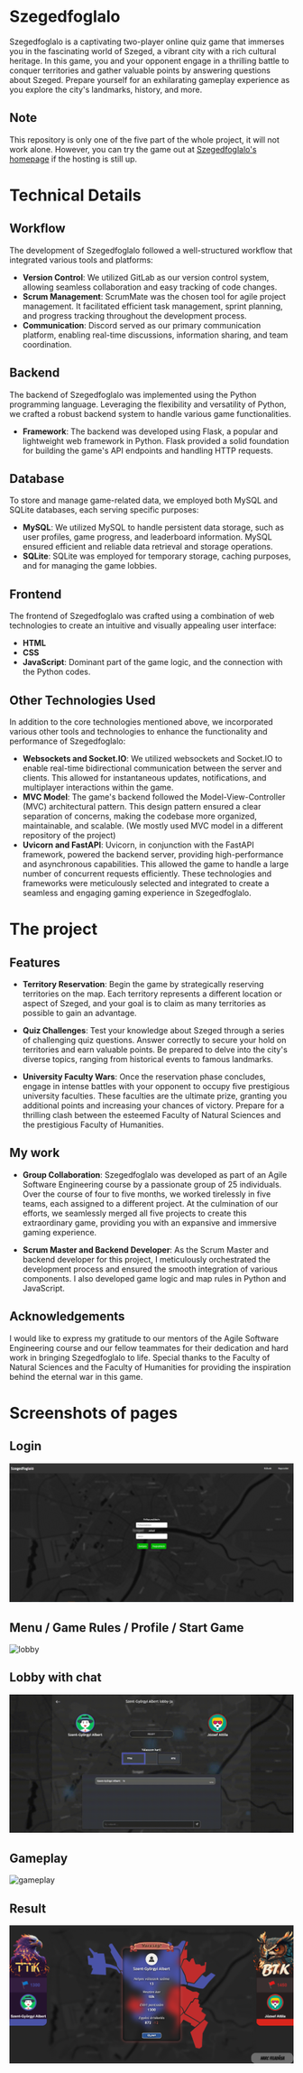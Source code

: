 # Szegedfoglalo
Szegedfoglalo is a captivating two-player online quiz game that immerses you in the fascinating world of Szeged, a vibrant city with a rich cultural heritage. In this game, you and your opponent engage in a thrilling battle to conquer territories and gather valuable points by answering questions about Szeged. Prepare yourself for an exhilarating gameplay experience as you explore the city's landmarks, history, and more.

## Note
This repository is only one of the five part of the whole project, it will not work alone.
However, you can try the game out at [Szegedfoglalo's homepage](http://szegedfoglalo.ddns.net/) if the hosting is still up.

# Technical Details
## Workflow
The development of Szegedfoglalo followed a well-structured workflow that integrated various tools and platforms:

- **Version Control**: We utilized GitLab as our version control system, allowing seamless collaboration and easy tracking of code changes.
- **Scrum Management**: ScrumMate was the chosen tool for agile project management. It facilitated efficient task management, sprint planning, and progress tracking throughout the development process.
- **Communication**: Discord served as our primary communication platform, enabling real-time discussions, information sharing, and team coordination.

## Backend
The backend of Szegedfoglalo was implemented using the Python programming language. Leveraging the flexibility and versatility of Python, we crafted a robust backend system to handle various game functionalities.

- **Framework**: The backend was developed using Flask, a popular and lightweight web framework in Python. Flask provided a solid foundation for building the game's API endpoints and handling HTTP requests.

## Database
To store and manage game-related data, we employed both MySQL and SQLite databases, each serving specific purposes:

- **MySQL**: We utilized MySQL to handle persistent data storage, such as user profiles, game progress, and leaderboard information. MySQL ensured efficient and reliable data retrieval and storage operations.
- **SQLite**: SQLite was employed for temporary storage, caching purposes, and for managing the game lobbies.

## Frontend
The frontend of Szegedfoglalo was crafted using a combination of web technologies to create an intuitive and visually appealing user interface:

- **HTML**
- **CSS**
- **JavaScript**: Dominant part of the game logic, and the connection with the Python codes.

## Other Technologies Used
In addition to the core technologies mentioned above, we incorporated various other tools and technologies to enhance the functionality and performance of Szegedfoglalo:

- **Websockets and Socket.IO**: We utilized websockets and Socket.IO to enable real-time bidirectional communication between the server and clients. This allowed for instantaneous updates, notifications, and multiplayer interactions within the game.
- **MVC Model**: The game's backend followed the Model-View-Controller (MVC) architectural pattern. This design pattern ensured a clear separation of concerns, making the codebase more organized, maintainable, and scalable. (We mostly used MVC model in a different repository of the project)
- **Uvicorn and FastAPI**: Uvicorn, in conjunction with the FastAPI framework, powered the backend server, providing high-performance and asynchronous capabilities. This allowed the game to handle a large number of concurrent requests efficiently.
These technologies and frameworks were meticulously selected and integrated to create a seamless and engaging gaming experience in Szegedfoglalo.

# The project
## Features
- **Territory Reservation**: Begin the game by strategically reserving territories on the map. Each territory represents a different location or aspect of Szeged, and your goal is to claim as many territories as possible to gain an advantage.

- **Quiz Challenges**: Test your knowledge about Szeged through a series of challenging quiz questions. Answer correctly to secure your hold on territories and earn valuable points. Be prepared to delve into the city's diverse topics, ranging from historical events to famous landmarks.

- **University Faculty Wars**: Once the reservation phase concludes, engage in intense battles with your opponent to occupy five prestigious university faculties. These faculties are the ultimate prize, granting you additional points and increasing your chances of victory. Prepare for a thrilling clash between the esteemed Faculty of Natural Sciences and the prestigious Faculty of Humanities.

## My work
- **Group Collaboration**: Szegedfoglalo was developed as part of an Agile Software Engineering course by a passionate group of 25 individuals. Over the course of four to five months, we worked tirelessly in five teams, each assigned to a different project. At the culmination of our efforts, we seamlessly merged all five projects to create this extraordinary game, providing you with an expansive and immersive gaming experience.

- **Scrum Master and Backend Developer**: As the Scrum Master and backend developer for this project, I meticulously orchestrated the development process and ensured the smooth integration of various components. I also developed game logic and map rules in Python and JavaScript.

## Acknowledgements
I would like to express my gratitude to our mentors of the Agile Software Engineering course and our fellow teammates for their dedication and hard work in bringing Szegedfoglalo to life. Special thanks to the Faculty of Natural Sciences and the Faculty of Humanities for providing the inspiration behind the eternal war in this game.

# Screenshots of pages
## Login
![login](login.png)

## Menu / Game Rules / Profile / Start Game
![lobby](lobby.gif)

## Lobby with chat
![chat](chat.gif)

## Gameplay
![gameplay](gameplay.gif)

## Result
![result](result.png)

